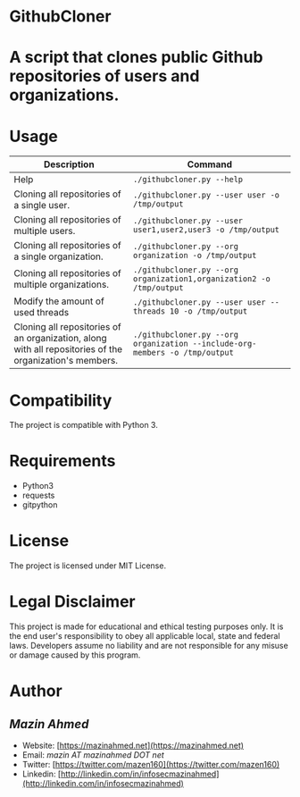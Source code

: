 GithubCloner
=============

# A script that clones public Github repositories of users and organizations. #

# Usage #

| Description                                                | Command                                                                     |
|-----------------------------------------------------------|-----------------------------------------------------------------------------|
| Help                                                      | `./githubcloner.py --help`                                                  |
| Cloning all repositories of a single user.                | `./githubcloner.py --user user -o /tmp/output`                              |
| Cloning all repositories of multiple users.               | `./githubcloner.py --user user1,user2,user3 -o /tmp/output`                 |
| Cloning all repositories of a single organization.        | `./githubcloner.py --org organization -o /tmp/output`                       |
| Cloning all repositories of multiple organizations.       | `./githubcloner.py --org organization1,organization2 -o /tmp/output`        |
| Modify the amount of used threads                         | `./githubcloner.py --user user --threads 10 -o /tmp/output`                 |
| Cloning all repositories of an organization, along with all repositories of the organization's members.       | `./githubcloner.py --org organization --include-org-members -o /tmp/output` |


# Compatibility #
The project is compatible with Python 3.


# Requirements #
* Python3
* requests
* gitpython


# License #
The project is licensed under MIT License.

# Legal Disclaimer #
This project is made for educational and ethical testing purposes only. It is the end user's responsibility to obey all applicable local, state and federal laws. Developers assume no liability and are not responsible for any misuse or damage caused by this program.


# Author #
## *Mazin Ahmed* ## 
* Website: [https://mazinahmed.net](https://mazinahmed.net)
* Email: *mazin AT mazinahmed DOT net*
* Twitter: [https://twitter.com/mazen160](https://twitter.com/mazen160)
* Linkedin: [http://linkedin.com/in/infosecmazinahmed](http://linkedin.com/in/infosecmazinahmed)

